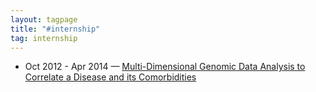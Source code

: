 ```yaml
---
layout: tagpage
title: "#internship"
tag: internship
---
```

<ul>
	<li>
		<span class="post-date">Oct 2012 - Apr 2014 &mdash; </span>
    	<a class="post-link" href="https://swetharevanur.github.io/projects/disease_corr.html">Multi-Dimensional Genomic Data Analysis to Correlate a Disease and its Comorbidities</a>
	</li>
</ul>